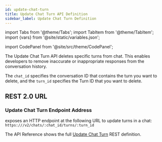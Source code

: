 ```yaml
---
id: update-chat-turn
title: Update Chat Turn API Definition
sidebar_label: Update Chat Turn Definition
---
```


import Tabs from '@theme/Tabs';
import TabItem from '@theme/TabItem';
import {vars} from '@site/static/variables.json';

import CodePanel from '@site/src/theme/CodePanel';


The Update Chat Turn API deletes specific turns from chat. This enables developers
to remove inaccurate or inappropriate responses from the conversation history.

The `chat_id` specifies the conversation ID that contains the turn
you want to delete, and the `turn_id` specifies the Turn ID that you want to
delete.

## REST 2.0 URL

### Update Chat Turn Endpoint Address

<Config v="names.product"/> exposes an HTTP endpoint at the following URL
to update turns in a chat:
<code>https://<Config v="domains.rest.indexing"/>/v2/chats/:chat_id/turns/:turn_id</code>

The API Reference shows the full [Update Chat Turn](/docs/rest-api/update-chat-turn) REST definition.

